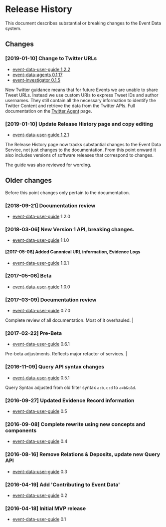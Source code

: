 # Release History

This document describes substantial or breaking changes to the Event Data system.  

## Changes

### [2019-01-10] Change to Twitter URLs
 - [event-data-user-guide 1.2.2](https://github.com/CrossRef/event-data-user-guide/releases/tag/1.2.2)
 - [event-data-agents 0.1.17](https://github.com/CrossRef/event-data-agents/releases/tag/0.1.17) 
 - [event-investigator 0.1.5](https://github.com/CrossRef/event-data-investigator/releases/tag/0.1.5)
 
New Twitter guidance means that for future Events we are unable to share Tweet URLs. Instead we use custom URIs to express Tweet IDs and author usernames. They still contain all the necessary information to identify the Twitter Content and retrieve the data from the Twitter APIs. Full documentation on the [Twitter Agent](/sources/twitter/) page.  

### [2019-01-10] Update Release History page and copy editing
 - [event-data-user-guide 1.2.1](https://github.com/crossref/event-data-user-guide/tree/1.2.1)

The Release History page now tracks substantial changes to the Event Data Service, not just changes to the documentation. From this point onward it also includes versions of software releases that correspond to changes.

The guide was also reviewed for wording.

## Older changes

Before this point changes only pertain to the documentation.

### [2018-09-21] Documentation review
 - [event-data-user-guide](https://github.com/crossref/event-data-user-guide) 1.2.0
 
### [2018-03-06] New Version 1 API, breaking changes.
 - [event-data-user-guide](https://github.com/crossref/event-data-user-guide) 1.1.0
 
#### [2017-05-06] Added Canonical URL information, Evidence Logs
 - [event-data-user-guide](https://github.com/crossref/event-data-user-guide) 1.0.1
 
### [2017-05-06] Beta
 - [event-data-user-guide](https://github.com/crossref/event-data-user-guide) 1.0.0
 
### [2017-03-09] Documentation review
 - [event-data-user-guide](https://github.com/crossref/event-data-user-guide) 0.7.0

Complete review of all documentation. Most of it overhauled. |

### [2017-02-22] Pre-Beta
 - [event-data-user-guide](https://github.com/crossref/event-data-user-guide) 0.6.1      

Pre-beta adjustments. Reflects major refactor of services. |


### [2016-11-09] Query API syntax changes
 - [event-data-user-guide](https://github.com/crossref/event-data-user-guide) 0.5.1

Query Syntax adjusted from old filter syntax `a:b,c:d` to `a=b&c&d`. 

### [2016-09-27] Updated Evidence Record information
 - [event-data-user-guide](https://github.com/crossref/event-data-user-guide) 0.5

### [2016-09-08] Complete rewrite using new concepts and components
 - [event-data-user-guide](https://github.com/crossref/event-data-user-guide) 0.4

### [2016-08-16] Remove Relations & Deposits, update new Query API
 - [event-data-user-guide](https://github.com/crossref/event-data-user-guide) 0.3

### [2016-04-19] Add 'Contributing to Event Data'
 - [event-data-user-guide](https://github.com/crossref/event-data-user-guide) 0.2

### [2016-04-18] Initial MVP release
 - [event-data-user-guide](https://github.com/crossref/event-data-user-guide) 0.1

